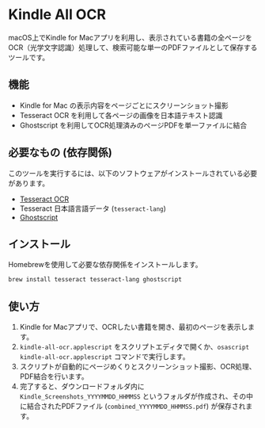 # Kindle All OCR

macOS上でKindle for Macアプリを利用し、表示されている書籍の全ページをOCR（光学文字認識）処理して、検索可能な単一のPDFファイルとして保存するツールです。

## 機能

- Kindle for Mac の表示内容をページごとにスクリーンショット撮影
- Tesseract OCR を利用して各ページの画像を日本語テキスト認識
- Ghostscript を利用してOCR処理済みのページPDFを単一ファイルに結合

## 必要なもの (依存関係)

このツールを実行するには、以下のソフトウェアがインストールされている必要があります。

- [Tesseract OCR](https://github.com/tesseract-ocr/tesseract)
- Tesseract 日本語言語データ (`tesseract-lang`)
- [Ghostscript](https://ghostscript.com/)

## インストール

Homebrewを使用して必要な依存関係をインストールします。

```bash
brew install tesseract tesseract-lang ghostscript
```

## 使い方

1. Kindle for Macアプリで、OCRしたい書籍を開き、最初のページを表示します。
2. `kindle-all-ocr.applescript` をスクリプトエディタで開くか、`osascript kindle-all-ocr.applescript` コマンドで実行します。
3. スクリプトが自動的にページめくりとスクリーンショット撮影、OCR処理、PDF結合を行います。
4. 完了すると、ダウンロードフォルダ内に `Kindle_Screenshots_YYYYMMDD_HHMMSS` というフォルダが作成され、その中に結合されたPDFファイル (`combined_YYYYMMDD_HHMMSS.pdf`) が保存されます。 
